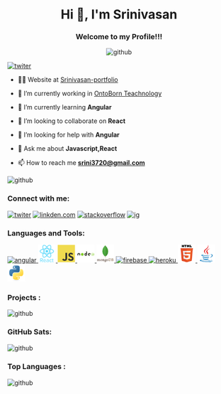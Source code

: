 
<h1 align="center">Hi 👋, I'm Srinivasan</h1>


<h3 align="center">Welcome to my Profile!!! </h3>
<p align="center"> <img src="https://komarev.com/ghpvc/?username=github&label=Profile%20views&color=0e75b6&style=flat" alt="github" /> </p>





<p align="left"> <a href="https://twitter.com/srini3720" target="blank"><img src="https://img.shields.io/twitter/follow/twiter?logo=twitter&style=for-the-badge" alt="twiter" /></a> </p>



- 👨‍💻 Website at [Srinivasan-portfolio](https://srinivasan-portfolio.web.app/)

- 🔭 I’m currently working in [OntoBorn Teachnology](https://www.ontoborn.com/)

- 🌱 I’m currently learning **Angular**

- 👯 I’m looking to collaborate on **React**

- 🤝 I’m looking for help with **Angular**

- 💬 Ask me about **Javascript,React**

- 📫 How to reach me **srini3720@gmail.com**




<p><img style="" align="center" src="https://github-readme-stats.vercel.app/api?username=srini3720&hide=contribs,issues&theme=tokyonight&show_icons=true&locale=en" alt="github" /></p>



<h3 align="left">Connect with me:</h3>
<p align="left">

<a href="https://twitter.com/srini3720" target="blank"><img align="center" src="https://raw.githubusercontent.com/rahuldkjain/github-profile-readme-generator/master/src/images/icons/Social/twitter.svg" alt="twiter" height="30" width="40" /></a>
<a href="https://linkedin.com/in/srini3720" target="blank"><img align="center" src="https://raw.githubusercontent.com/rahuldkjain/github-profile-readme-generator/master/src/images/icons/Social/linked-in-alt.svg" alt="linkden.com" height="30" width="40" /></a>
<a href="https://stackoverflow.com/users/14098888" target="blank"><img align="center" src="https://raw.githubusercontent.com/rahuldkjain/github-profile-readme-generator/master/src/images/icons/Social/stack-overflow.svg" alt="stackoverflow" height="30" width="40" /></a>
<a href="https://instagram.com/srini_3720" target="blank"><img align="center" src="https://raw.githubusercontent.com/rahuldkjain/github-profile-readme-generator/master/src/images/icons/Social/instagram.svg" alt="ig" height="30" width="40" /></a>
</p>

<h3 align="left">Languages and Tools:</h3>
<p align="left">  <a href="https://angular.io" target="_blank" rel="noreferrer"> <img src="https://angular.io/assets/images/logos/angular/angular.svg" alt="angular" width="40" height="40"/> </a>  <a href="https://reactjs.org/" target="_blank"> <img src="https://raw.githubusercontent.com/devicons/devicon/master/icons/react/react-original-wordmark.svg" alt="react" width="40" height="40"/> </a> <a href="https://developer.mozilla.org/en-US/docs/Web/JavaScript" target="_blank"> <img src="https://raw.githubusercontent.com/devicons/devicon/master/icons/javascript/javascript-original.svg" alt="javascript" width="40" height="40"/> </a> <a href="https://nodejs.org" target="_blank"> <img src="https://raw.githubusercontent.com/devicons/devicon/master/icons/nodejs/nodejs-original-wordmark.svg" alt="nodejs" width="40" height="40"/> <a href="https://www.mongodb.com/" target="_blank"> <img src="https://raw.githubusercontent.com/devicons/devicon/master/icons/mongodb/mongodb-original-wordmark.svg" alt="mongodb" width="40" height="40"/> </a>  <a href="https://firebase.google.com/" target="_blank"> <img src="https://www.vectorlogo.zone/logos/firebase/firebase-icon.svg" alt="firebase" width="40" height="40"/> </a> <a href="https://heroku.com" target="_blank"> <img src="https://www.vectorlogo.zone/logos/heroku/heroku-icon.svg" alt="heroku" width="40" height="40"/> </a> <a href="https://www.w3.org/html/" target="_blank"> <img src="https://raw.githubusercontent.com/devicons/devicon/master/icons/html5/html5-original-wordmark.svg" alt="html5" width="40" height="40"/> </a> <a href="https://www.java.com" target="_blank"> <img src="https://raw.githubusercontent.com/devicons/devicon/master/icons/java/java-original.svg" alt="java" width="40" height="40"/> </a></a> <a href="https://www.python.org" target="_blank"> <img src="https://raw.githubusercontent.com/devicons/devicon/master/icons/python/python-original.svg" alt="python" width="40" height="40"/> </a> 

  
 <h3>Projects :</h3>
  <p align="left"> <img src="https://github-readme-stats.vercel.app/api/pin/?username=srini3720&repo=rently-movies-api&theme=radical" alt="github" /> </p>

  


<h3>GitHub Sats:</h3>




<p><img align="center" src="https://github-readme-streak-stats.herokuapp.com/?user=srini3720&theme=radical" alt="github" /></p>
<h3>Top Languages :</h3>


<p><img align="center" src="https://github-readme-stats.vercel.app/api/top-langs?username=srini3720&theme=radical&show_icons=true&locale=en&layout=compact" alt="github" /></p>

